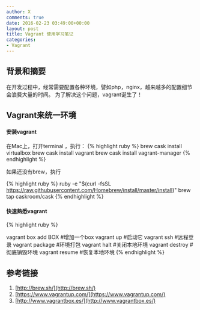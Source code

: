 ```yaml
---
author: X
comments: true
date: 2016-02-23 03:49:00+00:00
layout: post
title: Vagrant 使用学习笔记
categories:
- Vagrant
---
```


## 背景和摘要
在开发过程中，经常需要配置各种环境，譬如php，nginx，越来越多的配置细节会浪费大量的时间。
为了解决这个问题，vagrant诞生了！

## Vagrant来统一环境

#### 安装vagrant
 在Mac上，打开terminal ，执行：
 {% highlight ruby %}
  brew cask install virtualbox
  brew cask install vagrant
  brew cask install vagrant-manager
 {% endhighlight %}

如果还没有brew，执行

{% highlight ruby %}
  ruby -e "$(curl -fsSL https://raw.githubusercontent.com/Homebrew/install/master/install)"
  brew tap caskroom/cask
{% endhighlight %}


#### 快速熟悉vagrant

{% highlight ruby %}

 vagrant box add BOX  #增加一个box
 vagrant up   #启动它
 vagrant ssh  #远程登录
 vagrant package  #环境打包
 vagrant halt  #关闭本地环境
 vagrant destroy   #彻底销毁环境
 vagrant resume  #恢复本地环境
{% endhighlight %}

## 参考链接
1. [http://brew.sh/](http://brew.sh/)
2. [https://www.vagrantup.com/](https://www.vagrantup.com/)
3. [http://www.vagrantbox.es/](http://www.vagrantbox.es/)
